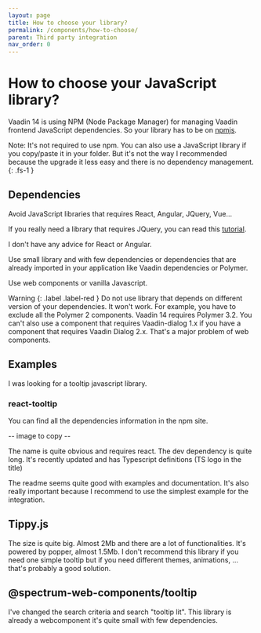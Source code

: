 ```yaml
---
layout: page
title: How to choose your library?
permalink: /components/how-to-choose/
parent: Third party integration
nav_order: 0
---
```


# How to choose your JavaScript library?

Vaadin 14 is using NPM (Node Package Manager) for managing Vaadin frontend JavaScript dependencies. So your library has to be on [npmjs](https://www.npmjs.com/).

Note: It's not required to use npm. You can also use a JavaScript library if you copy/paste it in your folder. But it's not the way I recommended because the upgrade it less easy and there is no dependency management.
{: .fs-1 }

## Dependencies

Avoid JavaScript libraries that requires React, Angular, JQuery, Vue...

If you really need a library that requires JQuery, you can read this [tutorial](https://vaadin.com/learn/tutorials/integrate-jquery-into-vaadin-flow).

I don't have any advice for React or Angular.

Use small library and with few dependencies or dependencies that are already imported in your application like Vaadin dependencies or Polymer.

Use web components or vanilla Javascript.


Warning
{: .label .label-red }
Do not use library that depends on different version of your dependencies. It won't work.
For example, you have to exclude all the Polymer 2 components. Vaadin 14 requires Polymer 3.2.
You can't also use a component that requires Vaadin-dialog 1.x if you have a component that requires Vaadin Dialog 2.x.
That's a major problem of web components.

## Examples

I was looking for a tooltip javascript library.

### react-tooltip

You can find all the dependencies information in the npm site.

-- image to copy --

The name is quite obvious and requires react.
The dev dependency is quite long.
It's recently updated and has Typescript definitions (TS logo in the title)

The readme seems quite good with examples and documentation. It's also really important because I recommend to use the simplest example for the integration.

## Tippy.js

The size is quite big. Almost 2Mb and there are a lot of functionalities. It's powered by popper, almost 1.5Mb.
I don't recommend this library if you need one simple tooltip but if you need different themes, animations, ... that's probably a good solution.


## @spectrum-web-components/tooltip

I've changed the search criteria and search "tooltip lit".
This library is already a webcomponent it's quite small with few dependencies.



